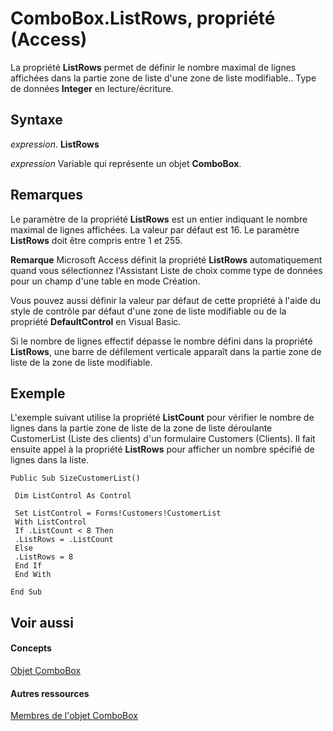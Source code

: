 
# ComboBox.ListRows, propriété (Access)

La propriété  **ListRows** permet de définir le nombre maximal de lignes affichées dans la partie zone de liste d'une zone de liste modifiable.. Type de données **Integer** en lecture/écriture.


## Syntaxe

 _expression_. **ListRows**

 _expression_ Variable qui représente un objet **ComboBox**.


## Remarques

Le paramètre de la propriété  **ListRows** est un entier indiquant le nombre maximal de lignes affichées. La valeur par défaut est 16. Le paramètre **ListRows** doit être compris entre 1 et 255.


 **Remarque**  Microsoft Access définit la propriété  **ListRows** automatiquement quand vous sélectionnez l'Assistant Liste de choix comme type de données pour un champ d'une table en mode Création.

Vous pouvez aussi définir la valeur par défaut de cette propriété à l'aide du style de contrôle par défaut d'une zone de liste modifiable ou de la propriété  **DefaultControl** en Visual Basic.

Si le nombre de lignes effectif dépasse le nombre défini dans la propriété  **ListRows**, une barre de défilement verticale apparaît dans la partie zone de liste de la zone de liste modifiable.


## Exemple

L'exemple suivant utilise la propriété  **ListCount** pour vérifier le nombre de lignes dans la partie zone de liste de la zone de liste déroulante CustomerList (Liste des clients) d'un formulaire Customers (Clients). Il fait ensuite appel à la propriété **ListRows** pour afficher un nombre spécifié de lignes dans la liste.


```
Public Sub SizeCustomerList() 
 
 Dim ListControl As Control 
 
 Set ListControl = Forms!Customers!CustomerList 
 With ListControl 
 If .ListCount < 8 Then 
 .ListRows = .ListCount 
 Else 
 .ListRows = 8 
 End If 
 End With 
 
End Sub
```


## Voir aussi


#### Concepts


[Objet ComboBox](1cf508d5-023e-eb38-3991-71e82b2a4e7e.md)
#### Autres ressources


[Membres de l'objet ComboBox](d0d83ca3-3698-295e-5335-7d0816557d6b.md)